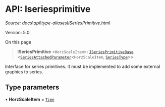 # API: Iseriesprimitive

*Source: docs\api\type-aliases\ISeriesPrimitive.html*

Version: 5.0

On this page

> **ISeriesPrimitive** <`HorzScaleItem`>: [`ISeriesPrimitiveBase`](../interfaces/ISeriesPrimitiveBase.md) <[`SeriesAttachedParameter`](../interfaces/SeriesAttachedParameter.md)<`HorzScaleItem`, [`SeriesType`](SeriesType.md)>>

Interface for series primitives. It must be implemented to add some external graphics to series.

## Type parameters[​](ISeriesPrimitive.html#type-parameters "Direct link to Type parameters")

• **HorzScaleItem** = [`Time`](Time.md)
